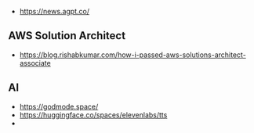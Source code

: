 - https://news.agpt.co/


## AWS Solution Architect
- https://blog.rishabkumar.com/how-i-passed-aws-solutions-architect-associate

## AI 
- https://godmode.space/
- https://huggingface.co/spaces/elevenlabs/tts
- 